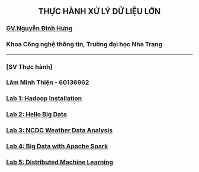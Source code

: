 <h2 align="center"> THỰC HÀNH XỬ LÝ DỮ LIỆU LỚN </h2>

### [GV.Nguyễn Đình Hưng](https://nd-hung.github.io/)
### Khoa Công nghệ thông tin, Trường đại học Nha Trang
---
### [SV Thực hành]
### Lâm Minh Thiện - 60136962
### [Lab 1: Hadoop Installation](https://github.com/nd-hung/Big-Data/tree/main/Lab1_Hadoop_Installation)
### [Lab 2: Hello Big Data](https://github.com/nd-hung/Big-Data/tree/main/Lab2_WordCount)
### [Lab 3: NCDC Weather Data Analysis](https://github.com/nd-hung/Big-Data/tree/main/Lab3_NCDC_WeatherData)
### [Lab 4: Big Data with Apache Spark](https://github.com/nd-hung/Big-Data/tree/main/Lab4_Spark)
### [Lab 5: Distributed Machine Learning](https://github.com/nd-hung/Big-Data/tree/main/Lab5_DistributedMachineLearning)
